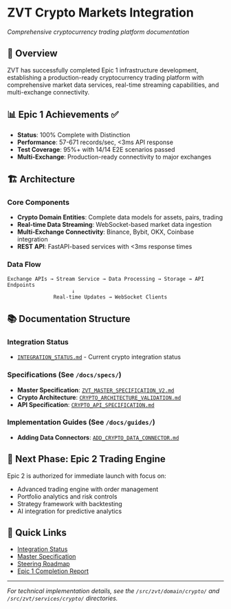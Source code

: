 # ZVT Crypto Markets Integration

*Comprehensive cryptocurrency trading platform documentation*

## 🎯 **Overview**

ZVT has successfully completed Epic 1 infrastructure development, establishing a production-ready cryptocurrency trading platform with comprehensive market data services, real-time streaming capabilities, and multi-exchange connectivity.

## 📊 **Epic 1 Achievements** ✅

- **Status**: 100% Complete with Distinction
- **Performance**: 57-671 records/sec, <3ms API response
- **Test Coverage**: 95%+ with 14/14 E2E scenarios passed
- **Multi-Exchange**: Production-ready connectivity to major exchanges

## 🏗️ **Architecture**

### **Core Components**
- **Crypto Domain Entities**: Complete data models for assets, pairs, trading
- **Real-time Data Streaming**: WebSocket-based market data ingestion
- **Multi-Exchange Connectivity**: Binance, Bybit, OKX, Coinbase integration
- **REST API**: FastAPI-based services with <3ms response times

### **Data Flow**
```
Exchange APIs → Stream Service → Data Processing → Storage → API Endpoints
                     ↓
               Real-time Updates → WebSocket Clients
```

## 📚 **Documentation Structure**

### **Integration Status**
- [`INTEGRATION_STATUS.md`](INTEGRATION_STATUS.md) - Current crypto integration status

### **Specifications** (See `/docs/specs/`)
- **Master Specification**: [`ZVT_MASTER_SPECIFICATION_V2.md`](../specs/ZVT_MASTER_SPECIFICATION_V2.md)
- **Crypto Architecture**: [`CRYPTO_ARCHITECTURE_VALIDATION.md`](../specs/CRYPTO_ARCHITECTURE_VALIDATION.md)
- **API Specification**: [`CRYPTO_API_SPECIFICATION.md`](../specs/CRYPTO_API_SPECIFICATION.md)

### **Implementation Guides** (See `/docs/guides/`)
- **Adding Data Connectors**: [`ADD_CRYPTO_DATA_CONNECTOR.md`](../guides/ADD_CRYPTO_DATA_CONNECTOR.md)

## 🚀 **Next Phase: Epic 2 Trading Engine**

Epic 2 is authorized for immediate launch with focus on:
- Advanced trading engine with order management
- Portfolio analytics and risk controls
- Strategy framework with backtesting
- AI integration for predictive analytics

## 🔗 **Quick Links**

- [Integration Status](INTEGRATION_STATUS.md)
- [Master Specification](../specs/ZVT_MASTER_SPECIFICATION_V2.md)
- [Steering Roadmap](../planning/ZVT_CONSOLIDATED_STEERING_ROADMAP.md)
- [Epic 1 Completion Report](../status/EPIC_1_COMPLETION_REPORT.md)

---

*For technical implementation details, see the `/src/zvt/domain/crypto/` and `/src/zvt/services/crypto/` directories.*